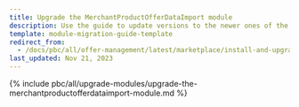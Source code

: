 ```yaml
---
title: Upgrade the MerchantProductOfferDataImport module
description: Use the guide to update versions to the newer ones of the MerchantProductOfferDataImport module.
template: module-migration-guide-template
redirect_from:
  - /docs/pbc/all/offer-management/latest/marketplace/install-and-upgrade/upgrade-modules/upgrade-the-merchantproductofferdataimport-module.html
last_updated: Nov 21, 2023
---
```


{% include pbc/all/upgrade-modules/upgrade-the-merchantproductofferdataimport-module.md %} <!-- To edit, see /_includes/pbc/all/upgrade-modules/upgrade-the-merchantproductofferdataimport-module.md -->
